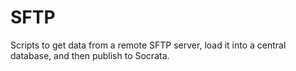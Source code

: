 # SFTP

Scripts to get data from a remote SFTP server, load it into a central database, and then publish to Socrata.
